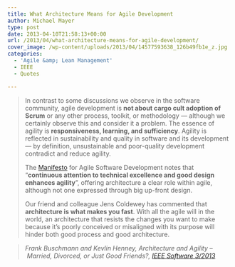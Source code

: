 ```yaml
---
title: What Architecture Means for Agile Development
author: Michael Mayer
type: post
date: 2013-04-10T21:58:13+00:00
url: /2013/04/what-architecture-means-for-agile-development/
cover_image: /wp-content/uploads/2013/04/14577593638_126b49fb1e_z.jpg
categories:
  - 'Agile &amp; Lean Management'
  - IEEE
  - Quotes

---
```

> In contrast to some discussions we observe in the software community, agile development is **not about cargo cult adoption of Scrum** or any other process, toolkit, or methodology — although we certainly observe this and consider it a problem. The essence of agility is **responsiveness, learning, and sufficiency**. Agility is reflected in sustainability and quality in software and its development — by definition, unsustainable and poor-quality development contradict and reduce agility.
> 
> The [Manifesto][1] for Agile Software Development notes that “**continuous attention to technical excellence and good design enhances agility**”, offering architecture a clear role within agile, although not one expressed through big up-front design.
> 
> Our friend and colleague Jens Coldewey has commented that **architecture is what makes you fast**. With all the agile will in the world, an architecture that resists the changes you want to make because it’s poorly conceived or misaligned with its purpose will hinder both good process and good architecture.
  
> <cite>Frank Buschmann and Kevlin Henney, Architecture and Agility &#8211; Married, Divorced, or Just Good Friends?, <a href="http://www.computer.org/csdl/mags/so/2013/02/mso2013020080-abs.html">IEEE Software 3/2013</a></cite>

 [1]: http://agilemanifesto.org/principles.html